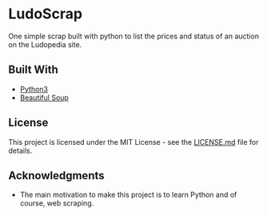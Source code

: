 # LudoScrap

One simple scrap built with python to list the prices and status of an auction on the Ludopedia site. 

## Built With

* [Python3](https://www.python.org/download/releases/3.0/) 
* [Beautiful Soup](https://www.crummy.com/software/BeautifulSoup/bs4/doc/)

## License

This project is licensed under the MIT License - see the [LICENSE.md](LICENSE.md) file for details.

## Acknowledgments

* The main motivation to make this project is to learn Python and of course, web scraping.
